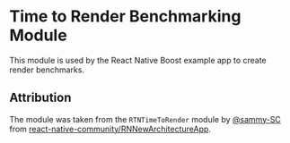 # Time to Render Benchmarking Module

This module is used by the React Native Boost example app to create render benchmarks.

## Attribution

The module was taken from the `RTNTimeToRender` module by [@sammy-SC](https://github.com/sammy-SC) from [react-native-community/RNNewArchitectureApp](https://github.com/react-native-community/RNNewArchitectureApp/tree/new-architecture-benchmarks).
